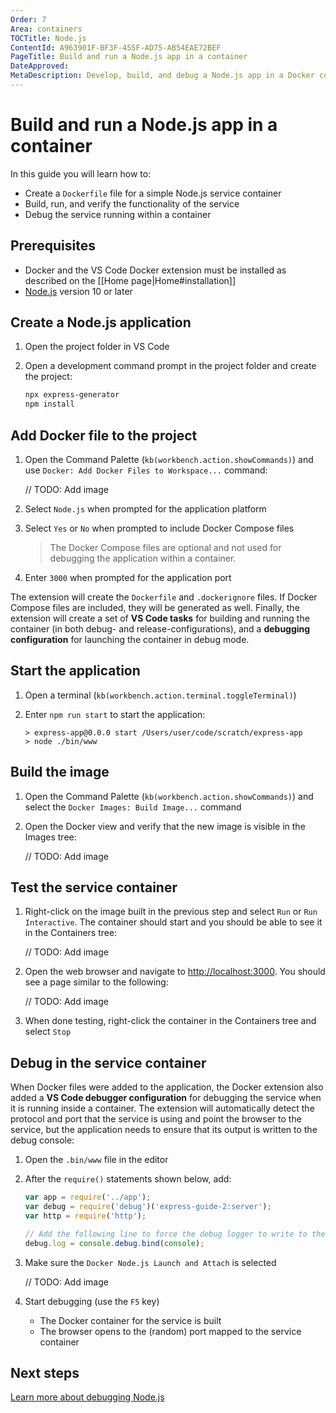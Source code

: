 ```yaml
---
Order: 7
Area: containers
TOCTitle: Node.js
ContentId: A963901F-BF3F-455F-AD75-AB54EAE72BEF
PageTitle: Build and run a Node.js app in a container
DateApproved:
MetaDescription: Develop, build, and debug a Node.js app in a Docker container, using Visual Studio Code.
---
```

# Build and run a Node.js app in a container

In this guide you will learn how to:

- Create a `Dockerfile` file for a simple Node.js service container
- Build, run, and verify the functionality of the service
- Debug the service running within a container

## Prerequisites

- Docker and the VS Code Docker extension must be installed as described on the [[Home page|Home#installation]]
- [Node.js](https://nodejs.org/) version 10 or later

## Create a Node.js application

1. Open the project folder in VS Code
1. Open a development command prompt in the project folder and create the project:

   ```bash
   npx express-generator
   npm install
   ```

## Add Docker file to the project

1. Open the Command Palette (`kb(workbench.action.showCommands)`) and use `Docker: Add Docker Files to Workspace...` command:

   // TODO: Add image

1. Select `Node.js` when prompted for the application platform
1. Select `Yes` or `No` when prompted to include Docker Compose files

   > The Docker Compose files are optional and not used for debugging the application within a container.
1. Enter `3000` when prompted for the application port

The extension will create the `Dockerfile` and `.dockerignore` files. If Docker Compose files are included, they will be generated as well. Finally, the extension will create a set of **VS Code tasks** for building and running the container (in both debug- and release-configurations), and a **debugging configuration** for launching the container in debug mode.

## Start the application

1. Open a terminal (`kb(workbench.action.terminal.toggleTerminal)`)
1. Enter `npm run start` to start the application:

   ```output
   > express-app@0.0.0 start /Users/user/code/scratch/express-app
   > node ./bin/www
   ```

## Build the image

1. Open the Command Palette (`kb(workbench.action.showCommands)`) and select the `Docker Images: Build Image...` command
1. Open the Docker view and verify that the new image is visible in the Images tree:

   // TODO: Add image

## Test the service container

1. Right-click on the image built in the previous step and select `Run` or `Run Interactive`. The container should start and you should be able to see it in the Containers tree:

   // TODO: Add image

1. Open the web browser and navigate to [http://localhost:3000](http://localhost:3000). You should see a page similar to the following:

   // TODO: Add image

1. When done testing, right-click the container in the Containers tree and select `Stop`

## Debug in the service container

When Docker files were added to the application, the Docker extension also added a **VS Code debugger configuration** for debugging the service when it is running inside a container. The extension will automatically detect the protocol and port that the service is using and point the browser to the service, but the application needs to ensure that its output is written to the debug console:

1. Open the `.bin/www` file in the editor
1. After the `require()` statements shown below, add:

   ```javascript
   var app = require('../app');
   var debug = require('debug')('express-guide-2:server');
   var http = require('http');

   // Add the following line to force the debug logger to write to the debug console.
   debug.log = console.debug.bind(console);
   ```

1. Make sure the `Docker Node.js Launch and Attach` is selected

   // TODO: Add image

1. Start debugging (use the `F5` key)
    - The Docker container for the service is built
    - The browser opens to the (random) port mapped to the service container

## Next steps

[Learn more about debugging Node.js](/docs/containers/debug-node.md)
